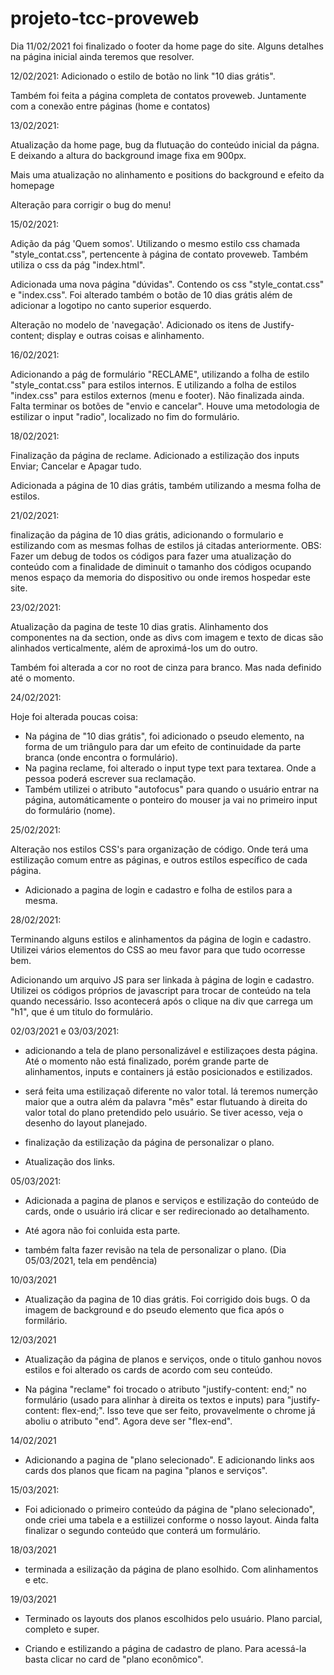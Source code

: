 # projeto-tcc-proveweb

Dia 11/02/2021 foi  finalizado o footer da home page do site. Alguns detalhes na página inicial ainda teremos que resolver. 

12/02/2021:  Adicionado o estilo de botão no link "10 dias grátis".

Também foi feita a página completa de contatos proveweb. Juntamente com a conexão entre páginas (home e contatos)

13/02/2021:

Atualização da home page, bug da flutuação do conteúdo inicial da págna. E deixando a altura do background image fixa em 900px.

Mais uma atualização no alinhamento e positions do background e efeito da homepage

Alteração para corrigir o bug do menu!

15/02/2021:

Adição da pág 'Quem somos'.  Utilizando o mesmo estilo css chamada "style_contat.css", pertencente à página de contato proveweb.
Também utiliza o css da pág "index.html".

Adicionada uma nova página "dúvidas". Contendo os css "style_contat.css" e "index.css". Foi alterado também o botão de 10 dias grátis
além de adicionar a logotipo no canto superior esquerdo. 

Alteração no modelo de 'navegação'. Adicionado os itens de Justify-content; display e outras coisas e alinhamento.

16/02/2021:

Adicionando a pág de formulário "RECLAME", utilizando a folha de estilo "style_contat.css" para estilos internos. E utilizando a folha de estilos "index.css" para estilos externos (menu e footer). Não finalizada ainda. Falta terminar os botões de "envio e cancelar". Houve uma metodologia de estilizar o input "radio", localizado no fim do formulário.

18/02/2021:

Finalização da página de reclame. Adicionado a estilização dos inputs
Enviar; Cancelar e Apagar tudo.

Adicionada a página de 10 dias grátis, também utilizando a mesma folha de estilos. 

21/02/2021:

finalização da página de 10 dias grátis, adicionando o formulario e estilizando com as mesmas folhas de estilos já citadas anteriormente.
OBS: Fazer um debug de todos os códigos para fazer uma atualização do conteúdo com a finalidade de diminuit o tamanho dos códigos ocupando menos espaço da memoria do dispositivo ou onde iremos hospedar este site.

23/02/2021:

Atualização da pagina de teste 10 dias gratis. Alinhamento dos componentes na da section, onde as divs com imagem e texto de dicas são alinhados verticalmente, além de aproximá-los um do outro.

Também foi alterada a cor no root de cinza para branco. Mas nada definido até o momento.

24/02/2021:

Hoje foi alterada poucas coisa:

 - Na página de "10 dias grátis", foi adicionado o pseudo elemento, na forma de um triângulo para dar um efeito de continuidade da parte branca (onde encontra o formulário).
 - Na pagina reclame, foi alterado o input type text para textarea. Onde a pessoa poderá escrever sua reclamação.
 - Também utilizei o atributo "autofocus" para quando o usuário entrar na página, automáticamente o ponteiro do mouser ja vai no primeiro input do formulário (nome).

 25/02/2021:

 Alteração nos estilos CSS's para organização de código. Onde terá uma estilização comum entre as páginas, e outros estílos específico de cada página.

- Adicionado a pagina de login e cadastro e folha de estilos para a mesma.

28/02/2021:

Terminando alguns estilos e alinhamentos da página de login e cadastro. Utilizei vários elementos do CSS ao meu favor para que tudo ocorresse bem.

Adicionando um arquivo JS para ser linkada à página de login e cadastro. Utilizei os códigos próprios de javascript para trocar de conteúdo na tela quando necessário. Isso acontecerá após o clique na div que carrega um "h1", que é um titulo do formulário.

02/03/2021 e 03/03/2021:

- adicionando a tela de plano personalizável e estilizaçoes desta página. Até o momento não está finalizado, porém grande parte de alinhamentos, inputs e containers já estão posicionados e estilizados. 

- será feita uma estilizaçaõ diferente no valor total. lá teremos numerção maior que a outra além da palavra "mês" estar flutuando à direita do valor total do plano pretendido pelo usuário. Se tiver acesso, veja o desenho do layout planejado.

- finalização da estilização da página de personalizar o plano.
- Atualização dos links.

05/03/2021:

- Adicionada a pagina de planos e serviços e estilização do conteúdo de cards, onde o usuário irá clicar e ser redirecionado ao detalhamento.
- Até agora não foi conluida esta parte. 

- também falta fazer revisão na tela de personalizar o plano. (Dia 05/03/2021, tela em pendência)

10/03/2021

- Atualização da pagina de 10 dias grátis. Foi corrigido dois bugs. O da imagem de background e do pseudo elemento que fica após o formilário.

12/03/2021

- Atualização da página de planos e serviços, onde o titulo ganhou novos estilos e foi alterado os cards de acordo com seu conteúdo.

- Na página "reclame"  foi trocado o atributo "justify-content: end;" no formulário (usado para alinhar à direita os textos e inputs) para "justify-content: flex-end;". Isso teve que ser feito, provavelmente o chrome já aboliu o atributo "end". Agora deve ser "flex-end".

14/02/2021

- Adicionando a pagina de "plano selecionado". E adicionando links aos cards dos planos que ficam na pagina "planos e serviços".

15/03/2021:

- Foi adicionado o primeiro conteúdo da página de "plano selecionado", onde criei uma tabela e a estiilizei conforme o nosso layout. Ainda falta finalizar o segundo conteúdo que conterá um formulário.

18/03/2021

- terminada a esilização da página de plano esolhido. Com alinhamentos e etc.

19/03/2021

- Terminado os layouts dos planos escolhidos pelo usuário. Plano parcial, completo e super.

- Criando e estilizando a página de cadastro de plano. Para acessá-la basta clicar no card de "plano econômico".